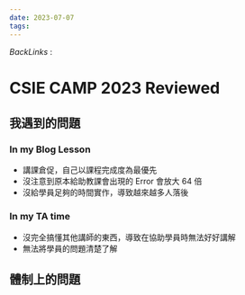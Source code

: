 ```yaml
---
date: 2023-07-07
tags: 
--- 
```

*BackLinks* : 

# CSIE CAMP 2023 Reviewed
## 我遇到的問題
### In my Blog Lesson
- 講課倉促，自己以課程完成度為最優先
- 沒注意到原本給助教課會出現的 Error 會放大 64 倍
- 沒給學員足夠的時間實作，導致越來越多人落後
### In my TA time
- 沒完全搞懂其他講師的東西，導致在協助學員時無法好好講解
- 無法將學員的問題清楚了解
## 體制上的問題